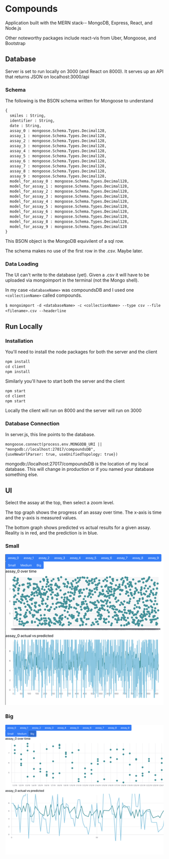 # Compounds
Application built with the MERN stack-- MongoDB, Express, React, and Node.js

Other noteworthy packages include react-vis from Uber, Mongoose, and Bootstrap

## Database

Server is set to run locally on 3000 (and React on 8000). It serves up an API that returns JSON on localhost:3000/api

### Schema

The following is the BSON schema written for Mongoose to understand

```
{
  smiles : String,
  identifier : String,
  date : String,
  assay_0 : mongoose.Schema.Types.Decimal128,
  assay_1 : mongoose.Schema.Types.Decimal128,
  assay_2 : mongoose.Schema.Types.Decimal128,
  assay_3 : mongoose.Schema.Types.Decimal128,
  assay_4 : mongoose.Schema.Types.Decimal128,
  assay_5 : mongoose.Schema.Types.Decimal128,
  assay_6 : mongoose.Schema.Types.Decimal128,
  assay_7 : mongoose.Schema.Types.Decimal128,
  assay_8 : mongoose.Schema.Types.Decimal128,
  assay_9 : mongoose.Schema.Types.Decimal128,
  model_for_assay_0 : mongoose.Schema.Types.Decimal128,
  model_for_assay_1 : mongoose.Schema.Types.Decimal128,
  model_for_assay_2 : mongoose.Schema.Types.Decimal128,
  model_for_assay_3 : mongoose.Schema.Types.Decimal128,
  model_for_assay_4 : mongoose.Schema.Types.Decimal128,
  model_for_assay_5 : mongoose.Schema.Types.Decimal128,
  model_for_assay_6 : mongoose.Schema.Types.Decimal128,
  model_for_assay_7 : mongoose.Schema.Types.Decimal128,
  model_for_assay_8 : mongoose.Schema.Types.Decimal128,
  model_for_assay_9 : mongoose.Schema.Types.Decimal128
}
```

This BSON object is the MongoDB equivilent of a sql row.

The schema makes no use of the first row in the .csv. Maybe later.

### Data Loading

The UI can't write to the database (yet). Given a .csv it will have to be uploaded via mongoimport in the terminal (not the Mongo shell).

In my case `<databaseName>` was compoundsDB and I used one `<collectionName>` called compounds.

`$ mongoimport -d <databaseName> -c <collectionName> --type csv --file <filename>.csv --headerline`

## Run Locally

### Installation

You'll need to install the node packages for both the server and the client

```
npm install
cd client
npm install
```

Similarly you'll have to start both the server and the client

```
npm start
cd client
npm start
```

Locally the client will run on 8000 and the server will run on 3000

### Database Connection

In server.js, this line points to the database.

```
mongoose.connect(process.env.MONGODB_URI || "mongodb://localhost:27017/compoundsDB",
{useNewUrlParser: true, useUnifiedTopology: true})
```

mongodb://localhost:27017/compoundsDB is the location of my local database. This will change in production or if you named your database something else. 

## UI

Select the assay at the top, then select a zoom level.

The top graph shows the progress of an assay over time. The x-axis is time and the y-axis is measured values.

The bottom graph shows predicted vs actual results for a given assay. Reality is in red, and the prediction is in blue.

### Small
![](docs/img/scsmall.png)

### Big
![](docs/img/scbig.png)
